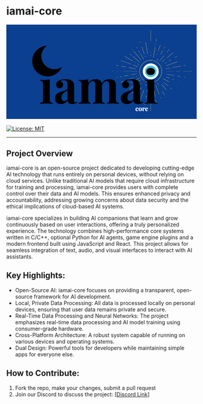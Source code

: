 # iamai-core
<img width="600" alt="iamai_logo_2" src="iamai-core-logo-bkg-908x451.png" />

[![License: MIT](https://img.shields.io/badge/license-MIT-blue.svg)](https://opensource.org/licenses/MIT)

----

## Project Overview

iamai-core is an open-source project dedicated to developing cutting-edge AI technology that runs entirely on personal devices, without relying on cloud services. Unlike traditional AI models that require cloud infrastructure for training and processing, iamai-core provides users with complete control over their data and AI models. This ensures enhanced privacy and accountability, addressing growing concerns about data security and the ethical implications of cloud-based AI systems.

iamai-core specializes in building AI companions that learn and grow continuously based on user interactions, offering a truly personalized experience. The technology combines high-performance core systems written in C/C++, optional Python for AI agents, game engine plugins and a modern frontend built using JavaScript and React. This project allows for seamless integration of text, audio, and visual interfaces to interact with AI assistants.

## Key Highlights:
- Open-Source AI: iamai-core focuses on providing a transparent, open-source framework for AI development.
- Local, Private Data Processing: All data is processed locally on personal devices, ensuring that user data remains private and secure.
- Real-Time Data Processing and Neural Networks: The project emphasizes real-time data processing and AI model training using consumer-grade hardware.
- Cross-Platform Architecture: A robust system capable of running on various devices and operating systems.
- Dual Design: Powerful tools for developers while maintaining simple apps for everyone else.

## How to Contribute:
1. Fork the repo, make your changes, submit a pull request
2. Join our Discord to discuss the project: [[Discord Link](https://discord.gg/6TdQR7Ht3U)]
